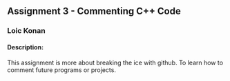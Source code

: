 ## Assignment 3 - Commenting C++ Code
### Loic Konan
#### Description:
This assignment is more about breaking the ice with github. To learn how to comment future programs or projects.